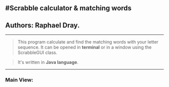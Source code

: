 #Scrabble calculator & matching words
---
## Authors: Raphael Dray.
---
> This program calculate and find the matching words with your letter sequence.
> It can be opened in **terminal** or in a window using the ScrabbleGUI class.

> It's written in __Java language__.

---
### Main View:


